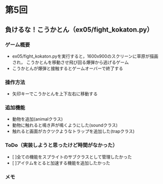 # 第5回
## 負けるな！こうかとん（ex05/fight_kokaton.py）
### ゲーム概要
- ex05/fight_kokaton.pyを実行すると，1600x900のスクリーンに草原が描画され，
こうかとんを移動させ飛び回る爆弾から逃げるゲーム
- こうかとんが爆弾と接触するとゲームオーバーで終了する
### 操作方法
- 矢印キーでこうかとんを上下左右に移動する
### 追加機能
- 動物を追加(animalクラス)
- 動物に触れると鳴き声が鳴くようにした(soundクラス)
- 触れると画面がカクツクようなトラップを追加した(trapクラス)
### ToDo（実装しようと思ったけど時間がなかった）
- [ ]全ての機能をスプライトのサブクラスとして管理したかった
- [ ]アイテムをとると加速する機能を追加したかった
### メモ